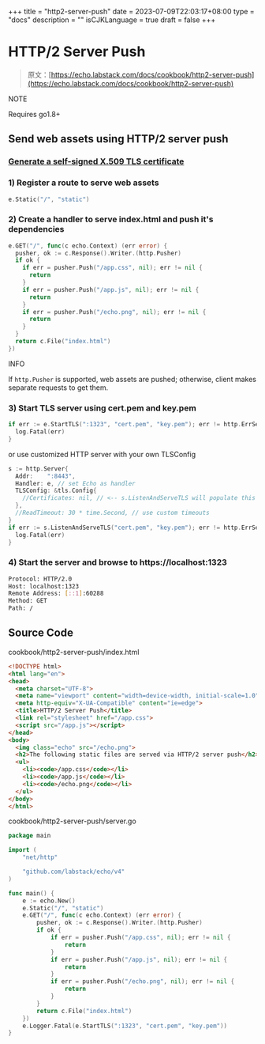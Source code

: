 +++
title = "http2-server-push"
date = 2023-07-09T22:03:17+08:00
type = "docs"
description = ""
isCJKLanguage = true
draft = false
+++

# HTTP/2 Server Push

> 原文：[https://echo.labstack.com/docs/cookbook/http2-server-push](https://echo.labstack.com/docs/cookbook/http2-server-push)

NOTE

Requires go1.8+

## Send web assets using HTTP/2 server push

### [Generate a self-signed X.509 TLS certificate](https://echo.labstack.com/docs/cookbook/http2#step-1-generate-a-self-signed-x-509-tls-certificate)

### 1) Register a route to serve web assets

```go
e.Static("/", "static")
```



### 2) Create a handler to serve index.html and push it's dependencies

```go
e.GET("/", func(c echo.Context) (err error) {
  pusher, ok := c.Response().Writer.(http.Pusher)
  if ok {
    if err = pusher.Push("/app.css", nil); err != nil {
      return
    }
    if err = pusher.Push("/app.js", nil); err != nil {
      return
    }
    if err = pusher.Push("/echo.png", nil); err != nil {
      return
    }
  }
  return c.File("index.html")
})
```



INFO

If `http.Pusher` is supported, web assets are pushed; otherwise, client makes separate requests to get them.

### 3) Start TLS server using cert.pem and key.pem

```go
if err := e.StartTLS(":1323", "cert.pem", "key.pem"); err != http.ErrServerClosed {
  log.Fatal(err)
}
```



or use customized HTTP server with your own TLSConfig

```go
s := http.Server{
  Addr:    ":8443",
  Handler: e, // set Echo as handler
  TLSConfig: &tls.Config{
    //Certificates: nil, // <-- s.ListenAndServeTLS will populate this field
  },
  //ReadTimeout: 30 * time.Second, // use custom timeouts
}
if err := s.ListenAndServeTLS("cert.pem", "key.pem"); err != http.ErrServerClosed {
  log.Fatal(err)
}
```



### 4) Start the server and browse to https://localhost:1323

```sh
Protocol: HTTP/2.0
Host: localhost:1323
Remote Address: [::1]:60288
Method: GET
Path: /
```



## Source Code

cookbook/http2-server-push/index.html

```html
<!DOCTYPE html>
<html lang="en">
<head>
  <meta charset="UTF-8">
  <meta name="viewport" content="width=device-width, initial-scale=1.0">
  <meta http-equiv="X-UA-Compatible" content="ie=edge">
  <title>HTTP/2 Server Push</title>
  <link rel="stylesheet" href="/app.css">
  <script src="/app.js"></script>
</head>
<body>
  <img class="echo" src="/echo.png">
  <h2>The following static files are served via HTTP/2 server push</h2>
  <ul>
    <li><code>/app.css</code></li>
    <li><code>/app.js</code></li>
    <li><code>/echo.png</code></li>
  </ul>
</body>
</html>
```



cookbook/http2-server-push/server.go

```go
package main

import (
	"net/http"

	"github.com/labstack/echo/v4"
)

func main() {
	e := echo.New()
	e.Static("/", "static")
	e.GET("/", func(c echo.Context) (err error) {
		pusher, ok := c.Response().Writer.(http.Pusher)
		if ok {
			if err = pusher.Push("/app.css", nil); err != nil {
				return
			}
			if err = pusher.Push("/app.js", nil); err != nil {
				return
			}
			if err = pusher.Push("/echo.png", nil); err != nil {
				return
			}
		}
		return c.File("index.html")
	})
	e.Logger.Fatal(e.StartTLS(":1323", "cert.pem", "key.pem"))
}
```